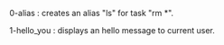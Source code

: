 0-alias : creates an alias "ls" for task "rm *".

1-hello_you : displays an hello message to current user.

